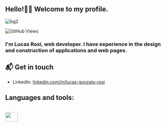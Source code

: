 ## Hello!👋🏻 Welcome to my profile.

![bg2](https://user-images.githubusercontent.com/66270940/127021980-be603259-6223-4b57-a62a-07730d03a348.jpg)

![GitHub Views](https://komarev.com/ghpvc/?username=LGRosi&color=2685BF)

### I'm Lucas Rosi, web developer. I have experience in the design and construction of applications and web pages.

## 📬 Get in touch

- LinkedIn: [linkedin.com/in/lucas-gonzalo-rosi](https://www.linkedin.com/in/lucas-gonzalo-rosi/)

## Languages and tools:

<div style="display: inline_block"><br />
    <img align="center" width="40" height="30" src="https://cdn.jsdelivr.net/gh/devicons/devicon@v2.14.0/devicon.min.css" />
</div>









